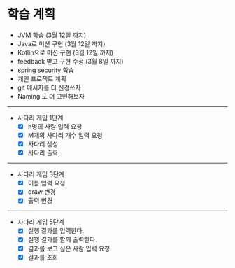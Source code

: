 # 학습 계획
- JVM 학습 (3월 12일 까지)
- Java로 미션 구현 (3월 12일 까지)
- Kotlin으로 미션 구현 (3월 12일 까지)
- feedback 받고 구현 수정 (3월 8일 까지)
- spring security 학습 
- 개인 프로젝트 계획
- git 메시지를 더 신경쓰자
- Naming 도 더 고민해보자

-----

- 사다리 게임 1단계
  -[X] n명의 사람 입력 요청
  -[X] M개의 사다리 개수 입력 요청
  -[X] 사다리 생성
  -[X] 사다리 출력

-----

- 사다리 게임 3단계
  - [X] 이름 입력 요청
  - [X] draw 변경
  - [X] 출력 변경

-----

- 사다리 게임 5단계
  - [X] 실행 결과를 입력한다.
  - [X] 실행 결과를 함께 출력한다.
  - [X] 결과를 보고 싶은 사람 입력 요청
  - [X] 결과를 조회
